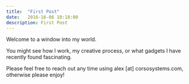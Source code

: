 ```yaml
---
title:  "First Post"
date:   2016-16-06 10:18:00
description: First Post
---
```


Welcome to a window into my world. 

You might see how I work, my creative process, or what gadgets I have recently found fascinating. 

Please feel free to reach out any time using alex [at] corsosystems.com, otherwise please enjoy!